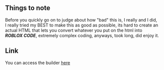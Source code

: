 ## Things to note
Before you quickly go on to judge about how "bad" this is, I really and I did, I really tried my BEST to make this as good as possible, its hard to create an actual HTML that lets you convert whatever you put on the html into ***ROBLOX CODE***, extremely complex coding, anyways, took long, did enjoy it.
## Link
You can access the builder [here](https://8granddadpg.github.io/8granddadgui/)
